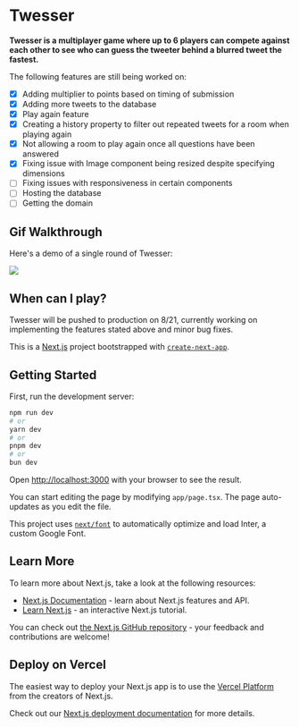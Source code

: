 # Twesser

**Twesser is a multiplayer game where up to 6 players can compete against each other to see who can guess the tweeter behind a blurred tweet the fastest.**

The following features are still being worked on:

- [x] Adding multiplier to points based on timing of submission
- [x] Adding more tweets to the database
- [x] Play again feature
- [x] Creating a history property to filter out repeated tweets for a room when playing again
- [x] Not allowing a room to play again once all questions have been answered
- [x] Fixing issue with Image component being resized despite specifying dimensions
- [ ] Fixing issues with responsiveness in certain components
- [ ] Hosting the database
- [ ] Getting the domain

## Gif Walkthrough

Here's a demo of a single round of Twesser:

<img src='https://github.com/WriteCodeRAM/Twesser/blob/main/TwesserDemov2.gif' />

## When can I play?

Twesser will be pushed to production on 8/21, currently working on implementing the features stated above and minor bug fixes.

This is a [Next.js](https://nextjs.org/) project bootstrapped with [`create-next-app`](https://github.com/vercel/next.js/tree/canary/packages/create-next-app).

## Getting Started

First, run the development server:

```bash
npm run dev
# or
yarn dev
# or
pnpm dev
# or
bun dev
```

Open [http://localhost:3000](http://localhost:3000) with your browser to see the result.

You can start editing the page by modifying `app/page.tsx`. The page auto-updates as you edit the file.

This project uses [`next/font`](https://nextjs.org/docs/basic-features/font-optimization) to automatically optimize and load Inter, a custom Google Font.

## Learn More

To learn more about Next.js, take a look at the following resources:

- [Next.js Documentation](https://nextjs.org/docs) - learn about Next.js features and API.
- [Learn Next.js](https://nextjs.org/learn) - an interactive Next.js tutorial.

You can check out [the Next.js GitHub repository](https://github.com/vercel/next.js/) - your feedback and contributions are welcome!

## Deploy on Vercel

The easiest way to deploy your Next.js app is to use the [Vercel Platform](https://vercel.com/new?utm_medium=default-template&filter=next.js&utm_source=create-next-app&utm_campaign=create-next-app-readme) from the creators of Next.js.

Check out our [Next.js deployment documentation](https://nextjs.org/docs/deployment) for more details.

